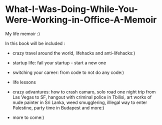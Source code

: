 # What-I-Was-Doing-While-You-Were-Working-in-Office-A-Memoir
My life memoir :)

 In this book will be included : 
- crazy travel around the world, lifehacks and anti-lifehacks:)
- startup life: fail your startup - start a new one
- switching your career: from code to not do any code:)
- life lessons
- crazy advantures: how to crash camaro, solo road one night trip from Las Vegas to SF, hangout with criminal police in  Tbilisi, art works of nude painter in Sri Lanka, weed smugglering, illlegal way to enter Palestine, party time in Budapest and more:)


- more to come:)
